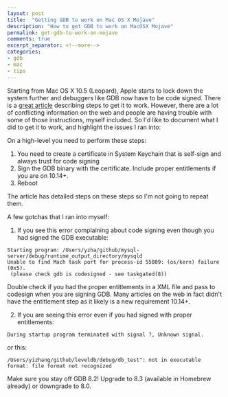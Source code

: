 ```yaml
---
layout: post
title:  "Getting GDB to work on Mac OS X Mojave"
description: "How to get GDB to work on MacOSX Mojave"
permalink: get-gdb-to-work-on-mojave
comments: true
excerpt_separator: <!--more-->
categories:
- gdb 
- mac 
- tips 
---
```


Starting from Mac OS X 10.5 (Leopard), Apple starts to lock down the system further and debuggers like GDB now have to be code signed. There is a [great article](https://sourceware.org/gdb/wiki/PermissionsDarwin) describing steps to get it to work. However, there are a lot of conflicting information on the web and people are having trouble with some of those instructions, myself included. So I'd like to document what I did to get it to work, and highlight the issues I ran into:

On a high-level you need to perform these steps:

1. You need to create a certificate in System Keychain that is self-sign and always trust for code signing
2. Sign the GDB binary with the certificate. Include proper entitlements if you are on 10.14+.
3. Reboot

The article has detailed steps on these steps so I'm not going to repeat them.

A few gotchas that I ran into myself:

1. If you see this error complaining about code signing even though you had signed the GDB executable:

```
Starting program: /Users/yzha/github/mysql-server/debug/runtime_output_directory/mysqld
Unable to find Mach task port for process-id 55009: (os/kern) failure (0x5).
 (please check gdb is codesigned - see taskgated(8))
```

Double check if you had the proper entitlements in a XML file and pass to codesign when you are signing GDB. Many articles on the web in fact didn't have the entitlement step as it likely is a new requirement 10.14+. 

2. If you are seeing this error even if you had signed with proper entitlements:

```
During startup program terminated with signal ?, Unknown signal.
```

or this:

```
/Users/yizhang/github/leveldb/debug/db_test": not in executable format: file format not recognized
```

Make sure you stay off GDB 8.2! Upgrade to 8.3 (available in Homebrew already) or downgrade to 8.0.
